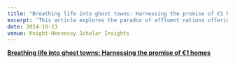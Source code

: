 ```yaml
---
title: "Breathing life into ghost towns: Harnessing the promise of €1 homes"
excerpt: 'This article explores the paradox of affluent nations offering financial incentives to attract new residents while imposing stringent barriers on refugees seeking asylum. Drawing on my personal connection as the daughter of Eritrean immigrants, it underscores the inequities faced by refugees from East Africa and the Middle East. Ultimately, the piece calls for inclusive policies that harness the potential of migrant communities to address demographic and economic challenges.'
date: 2024-10-23
venue: Knight-Hennessy Scholar Insights
---
```


**[Breathing life into ghost towns: Harnessing the promise of €1 homes](https://knight-hennessy.stanford.edu/news/breathing-life-ghost-towns-harnessing-promise-eu1-homes)**
